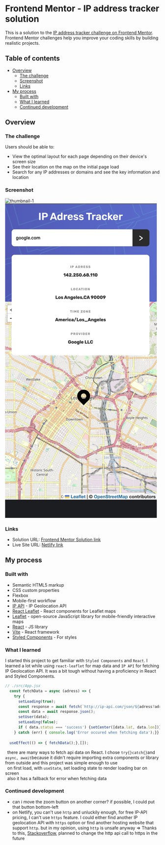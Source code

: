 # Frontend Mentor - IP address tracker solution

This is a solution to the [IP address tracker challenge on Frontend Mentor](https://www.frontendmentor.io/challenges/ip-address-tracker-I8-0yYAH0). Frontend Mentor challenges help you improve your coding skills by building realistic projects. 

## Table of contents

- [Overview](#overview)
  - [The challenge](#the-challenge)
  - [Screenshot](#screenshot)
  - [Links](#links)
- [My process](#my-process)
  - [Built with](#built-with)
  - [What I learned](#what-i-learned)
  - [Continued development](#continued-development)

## Overview

### The challenge

Users should be able to:

- View the optimal layout for each page depending on their device's screen size
- See their location on the map on the initial page load
- Search for any IP addresses or domains and see the key information and location

### Screenshot

![thumbnail-1](public/thumbnail1.png)
![thumbnail-2](public/thumbnail2.png)

### Links

- Solution URL: [Frontend Mentor Solution link](https://github.com/jae-the-castaway/ip-tracker)
- Live Site URL: [Netlify link](https://jae-the-castaway-ip-tracker.netlify.app)
## My process

### Built with

- Semantic HTML5 markup
- CSS custom properties
- Flexbox
- Mobile-first workflow
- [IP API](https://ip-api.com) - IP Geolocation API
- [React Leaflet](https://react-leaflet.js.org) - React components for Leaflet maps
- [Leaflet](https://leafletjs.com) - open-source JavaScript library
for mobile-friendly interactive maps
- [React](https://reactjs.org/) - JS library
- [Vite](https://nextjs.org/) - React framework
- [Styled Components](https://styled-components.com/) - For styles

### What I learned

  I started this project to get familiar with `Styled Components` and `React`. I learned a lot while using `react-leaflet` for map data and `IP API` for fetching IP Geolocation API. It was a bit tough without having a proficiency in React and Styled Components.
```javascript
// ./src/App.jsx
  const fetchData = async (adress) => {
    try {
      setLoading(true);
      const response = await fetch(`http://ip-api.com/json/${adress?adress:""}`);
      const data = await response.json();
      setUser(data);
      setLoading(false);
      if ( data.status === 'success') {setCenter([data.lat, data.lon])}
    } catch (err) { console.log('Error occured when fetching data');}}

  useEffect(() => { fetchData();},[]);
```
&ensp;there are many ways to fetch api data on React. I chose `try{}catch{}`and `async, await`because it didn't require importing extra components or library from outside and this project was simple enough to use
<br>&ensp;on first load, with `useState`, set loading state to render loading bar on screen
<br>&ensp;also it has a fallback for error when fetching data

### Continued development
- can i move the zoom button on another corner? if possible, I could put that button bottom-left
- on Netlify, you can't use `http` and unluckily enough, for free IP-API pricing, I can't use `https` feature. I could either find another IP geolocation API with `https` option or find another hosting website that support `http`. but in my opinion, using `http` is unsafe anyway
  => Thanks to this, [Stackoverflow](https://stackoverflow.com/questions/47939548/github-pages-website-is-on-https-but-rest-api-is-on-http), planned to change the http api call to https in the future

